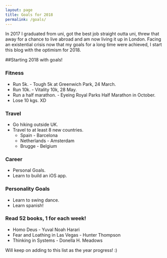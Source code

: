 ```yaml
---
layout: page
title: Goals for 2018
permalink: /goals/
---
```


In 2017 I graduated from uni, got the best job straight outta uni, threw that away for a chance to live abroad and am now living it up in London.
Facing an existential crisis now that my goals for a long time were achieved, I start this blog with the optimism for 2018.

##Starting 2018 with goals!

### Fitness
* Run 5k. - Tough 5k at Greenwich Park, 24 March.
* Run 10k. - Vitality 10k, 28 May.
* Run a half marathon. - Eyeing Royal Parks Half Marathon in October.
* Lose 10 kgs. XD

### Travel
* Go hiking outside UK.
* Travel to at least 8 new countries.
	* Spain - Barcelona
	* Netherlands - Amsterdam 
	* Brugge - Belgium

### Career
* Personal Goals.
* Learn to build an iOS app.

### Personality Goals
* Learn to swing dance.
* Learn spanish!

### Read 52 books, 1 for each week!

* Homo Deus - Yuval Noah Harari
* Fear and Loathing in Las Vegas - Hunter Thompson
* Thinking in Systems - Donella H. Meadows

Will keep on adding to this list as the year progress! :)
